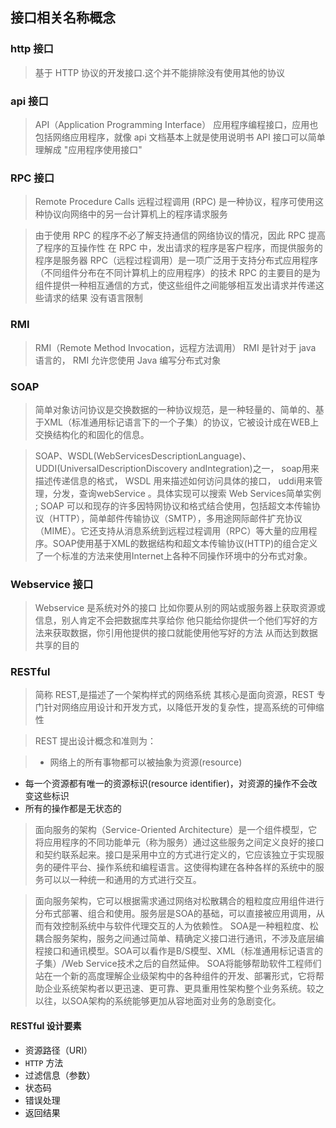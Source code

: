 ﻿## 接口相关名称概念

### http 接口

> 基于 HTTP 协议的开发接口.这个并不能排除没有使用其他的协议

### api 接口

> API（Application Programming Interface）
应用程序编程接口，应用也包括网络应用程序，就像 api 文档基本上就是使用说明书
API 接口可以简单理解成 "应用程序使用接口"

### RPC 接口

> Remote Procedure Calls 
远程过程调用 (RPC) 是一种协议，程序可使用这种协议向网络中的另一台计算机上的程序请求服务

> 由于使用 RPC 的程序不必了解支持通信的网络协议的情况，因此 RPC 提高了程序的互操作性
在 RPC 中，发出请求的程序是客户程序，而提供服务的程序是服务器
RPC（远程过程调用）是一项广泛用于支持分布式应用程序（不同组件分布在不同计算机上的应用程序）的技术
RPC 的主要目的是为组件提供一种相互通信的方式，使这些组件之间能够相互发出请求并传递这些请求的结果
没有语言限制

### RMI

> RMI（Remote Method Invocation，远程方法调用）
RMI 是针对于 java 语言的， RMI 允许您使用 Java 编写分布式对象

### SOAP

> 简单对象访问协议是交换数据的一种协议规范，是一种轻量的、简单的、基于XML（标准通用标记语言下的一个子集）的协议，它被设计成在WEB上交换结构化的和固化的信息。

> SOAP、WSDL(WebServicesDescriptionLanguage)、UDDI(UniversalDescriptionDiscovery andIntegration)之一， soap用来描述传递信息的格式， WSDL 用来描述如何访问具体的接口， uddi用来管理，分发，查询webService 。具体实现可以搜索 Web Services简单实例 ; SOAP 可以和现存的许多因特网协议和格式结合使用，包括超文本传输协议（HTTP），简单邮件传输协议（SMTP），多用途网际邮件扩充协议（MIME）。它还支持从消息系统到远程过程调用（RPC）等大量的应用程序。SOAP使用基于XML的数据结构和超文本传输协议(HTTP)的组合定义了一个标准的方法来使用Internet上各种不同操作环境中的分布式对象。

### Webservice 接口

> Webservice 是系统对外的接口
比如你要从别的网站或服务器上获取资源或信息，别人肯定不会把数据库共享给你
他只能给你提供一个他们写好的方法来获取数据，你引用他提供的接口就能使用他写好的方法
从而达到数据共享的目的

### RESTful

> 简称 REST,是描述了一个架构样式的网络系统
其核心是面向资源，REST 专门针对网络应用设计和开发方式，以降低开发的复杂性，提高系统的可伸缩性

> REST 提出设计概念和准则为：

> * 网络上的所有事物都可以被抽象为资源(resource)
* 每一个资源都有唯一的资源标识(resource identifier)，对资源的操作不会改变这些标识
* 所有的操作都是无状态的

> 面向服务的架构（Service-Oriented Architecture）是一个组件模型，它将应用程序的不同功能单元（称为服务）通过这些服务之间定义良好的接口和契约联系起来。接口是采用中立的方式进行定义的，它应该独立于实现服务的硬件平台、操作系统和编程语言。这使得构建在各种各样的系统中的服务可以以一种统一和通用的方式进行交互。

> 面向服务架构，它可以根据需求通过网络对松散耦合的粗粒度应用组件进行分布式部署、组合和使用。服务层是SOA的基础，可以直接被应用调用，从而有效控制系统中与软件代理交互的人为依赖性。
SOA是一种粗粒度、松耦合服务架构，服务之间通过简单、精确定义接口进行通讯，不涉及底层编程接口和通讯模型。SOA可以看作是B/S模型、XML（标准通用标记语言的子集）/Web Service技术之后的自然延伸。
SOA将能够帮助软件工程师们站在一个新的高度理解企业级架构中的各种组件的开发、部署形式，它将帮助企业系统架构者以更迅速、更可靠、更具重用性架构整个业务系统。较之以往，以SOA架构的系统能够更加从容地面对业务的急剧变化。

#### RESTful 设计要素

* 资源路径（URI）
* `HTTP` 方法
* 过滤信息（参数）
* 状态码
* 错误处理
* 返回结果

